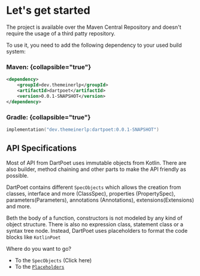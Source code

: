 # Let's get started

The project is available over the Maven Central Repository and doesn't require the usage of a third patty repository.

To use it, you need to add the following dependency to your used build system:

### Maven: {collapsible="true"}

```xml 
<dependency>
    <groupId>dev.themeinerlp</groupId>
    <artifactId>dartpoet</artifactId>
    <version>0.0.1-SNAPSHOT</version>
</dependency>
```

### Gradle: {collapsible="true"}
```kotlin
implementation("dev.themeinerlp:dartpoet:0.0.1-SNAPSHOT")
```

## API Specifications

Most of API from DartPoet uses immutable objects from Kotlin.
There are also builder, method chaining and other parts to make the API friendly as possible.

DartPoet contains different `SpecObjects` which allows the creation from classes, interface and more (ClassSpec),
properties (PropertySpec), parameters(Parameters), annotations (Annotations), extensions(Extensions) and more.

Beth the body of a function, constructors is not modeled by any kind of object structure. There is also no
expression class, statement class or a syntax tree node. Instead, DartPoet uses placeholders to format the code blocks
like `KotlinPoet`

Where do you want to go?

- To the `SpecObjects` (Click here)
- To the [`Placeholders`](placeholders.md)